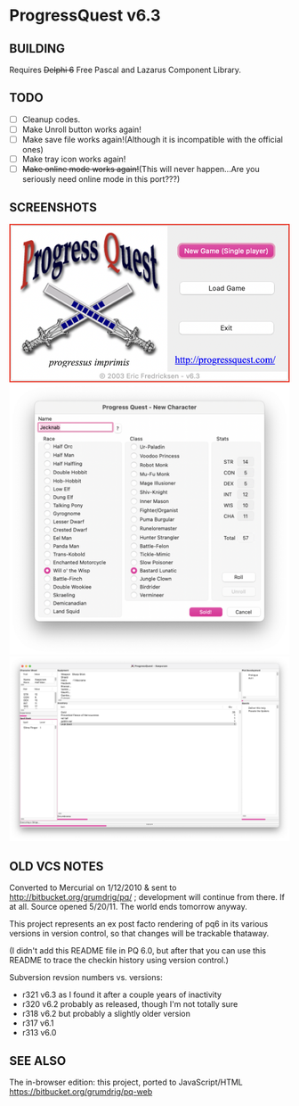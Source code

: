 ProgressQuest v6.3
==================

BUILDING
--------

Requires ~~Delphi 6~~ Free Pascal and Lazarus Component Library.

TODO
--------
- [ ] Cleanup codes.
- [ ] Make Unroll button works again!
- [ ] Make save file works again!(Although it is incompatible with the official ones)
- [ ] Make tray icon works again!
- [ ] ~~Make online mode works again!~~(This will never happen...Are you seriously need online mode in this port???)

SCREENSHOTS
--------
![Front](snapshots/Front.png)
![New Guy](snapshots/NewGuy.png)
![Main](snapshots/Main.png)

OLD VCS NOTES
---------

Converted to Mercurial on 1/12/2010 & sent to
http://bitbucket.org/grumdrig/pq/ ; development will continue from
there. If at all. Source opened 5/20/11. The world ends tomorrow anyway.

This project represents an ex post facto rendering of pq6 in its
various versions in version control, so that changes will be trackable
thataway.

(I didn't add this README file in PQ 6.0, but after that you can use
this README to trace the checkin history using version control.)

Subversion revsion numbers vs. versions:

* r321 v6.3 as I found it after a couple years of inactivity
* r320 v6.2 probably as released, though I'm not totally sure
* r318 v6.2 but probably a slightly older version
* r317 v6.1
* r313 v6.0

SEE ALSO
--------

The in-browser edition: this project, ported to JavaScript/HTML
https://bitbucket.org/grumdrig/pq-web
